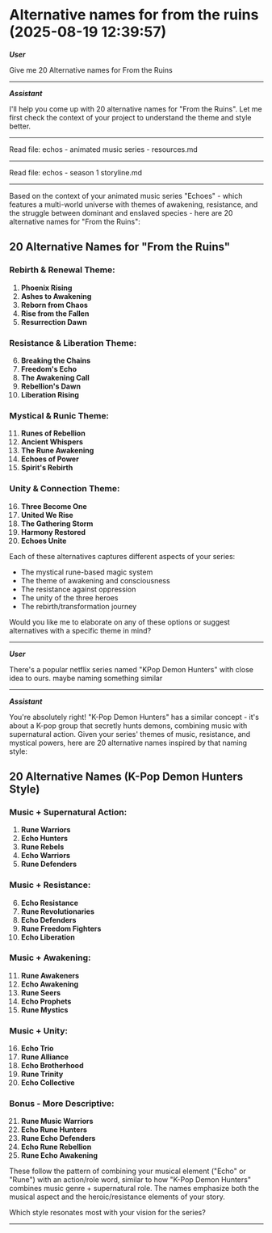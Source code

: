 <!-- Generated by SpecStory -->

# Alternative names for from the ruins (2025-08-19 12:39:57)

_**User**_

Give me 20 Alternative names for 
From the Ruins

---

_**Assistant**_

I'll help you come up with 20 alternative names for "From the Ruins". Let me first check the context of your project to understand the theme and style better.


---

Read file: echos - animated music series - resources.md

---

Read file: echos - season 1 storyline.md

---

Based on the context of your animated music series "Echoes" - which features a multi-world universe with themes of awakening, resistance, and the struggle between dominant and enslaved species - here are 20 alternative names for "From the Ruins":

## 20 Alternative Names for "From the Ruins"

### **Rebirth & Renewal Theme:**
1. **Phoenix Rising**
2. **Ashes to Awakening**
3. **Reborn from Chaos**
4. **Rise from the Fallen**
5. **Resurrection Dawn**

### **Resistance & Liberation Theme:**
6. **Breaking the Chains**
7. **Freedom's Echo**
8. **The Awakening Call**
9. **Rebellion's Dawn**
10. **Liberation Rising**

### **Mystical & Runic Theme:**
11. **Runes of Rebellion**
12. **Ancient Whispers**
13. **The Rune Awakening**
14. **Echoes of Power**
15. **Spirit's Rebirth**

### **Unity & Connection Theme:**
16. **Three Become One**
17. **United We Rise**
18. **The Gathering Storm**
19. **Harmony Restored**
20. **Echoes Unite**

Each of these alternatives captures different aspects of your series:
- The mystical rune-based magic system
- The theme of awakening and consciousness
- The resistance against oppression
- The unity of the three heroes
- The rebirth/transformation journey

Would you like me to elaborate on any of these options or suggest alternatives with a specific theme in mind?

---

_**User**_

There's a popular netflix series named "KPop Demon Hunters" with close idea to ours. maybe naming something similar

---

_**Assistant**_

You're absolutely right! "K-Pop Demon Hunters" has a similar concept - it's about a K-pop group that secretly hunts demons, combining music with supernatural action. Given your series' themes of music, resistance, and mystical powers, here are 20 alternative names inspired by that naming style:

## 20 Alternative Names (K-Pop Demon Hunters Style)

### **Music + Supernatural Action:**
1. **Rune Warriors**
2. **Echo Hunters**
3. **Rune Rebels**
4. **Echo Warriors**
5. **Rune Defenders**

### **Music + Resistance:**
6. **Echo Resistance**
7. **Rune Revolutionaries**
8. **Echo Defenders**
9. **Rune Freedom Fighters**
10. **Echo Liberation**

### **Music + Awakening:**
11. **Rune Awakeners**
12. **Echo Awakening**
13. **Rune Seers**
14. **Echo Prophets**
15. **Rune Mystics**

### **Music + Unity:**
16. **Echo Trio**
17. **Rune Alliance**
18. **Echo Brotherhood**
19. **Rune Trinity**
20. **Echo Collective**

### **Bonus - More Descriptive:**
21. **Rune Music Warriors**
22. **Echo Rune Hunters**
23. **Rune Echo Defenders**
24. **Echo Rune Rebellion**
25. **Rune Echo Awakening**

These follow the pattern of combining your musical element ("Echo" or "Rune") with an action/role word, similar to how "K-Pop Demon Hunters" combines music genre + supernatural role. The names emphasize both the musical aspect and the heroic/resistance elements of your story.

Which style resonates most with your vision for the series?

---

